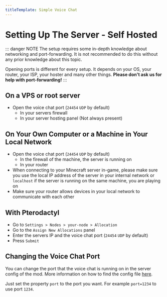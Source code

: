 ```yaml
---
titleTemplate: Simple Voice Chat
---
```


# Setting Up The Server - Self Hosted

::: danger NOTE
The setup requires some in-depth knowledge about networking and port-forwarding.
It is not recommended to do this without any prior knowledge about this topic.

Opening ports is different for every setup. It depends on your OS, your router, your ISP, your hoster and many other things.
**Please don't ask us for help with port-forwarding!**
:::


## On a VPS or root server

- Open the voice chat port (`24454` `UDP` by default)
  - In your servers firewall
  - In your server hosting panel (Not always present)


## On Your Own Computer or a Machine in Your Local Network

- Open the voice chat port (`24454` `UDP` by default)
  - In the firewall of the machine, the server is running on
  - In your router
- When connecting to your Minecraft server in-game, please make sure you use the local IP address of the server in your internal network or `localhost` if the server is running on the same machine, you are playing on
- Make sure your router allows devices in your local network to communicate with each other


## With Pterodactyl

- Go to `Settings > Nodes > your-node > Allocation`
- Go to the `Assign New Allocations` panel
- Enter the servers IP and the voice chat port (`24454` `UDP` by default)
- Press `Submit`


## Changing the Voice Chat Port

You can change the port that the voice chat is running on in the server config of the mod.
More information on how to find the config file [here](configuration).

Just set the property `port` to the port you want.
For example `port=1234` to use port `1234`.

<ClientOnly>
    <WikiTracker name="setup"/>
</ClientOnly>
